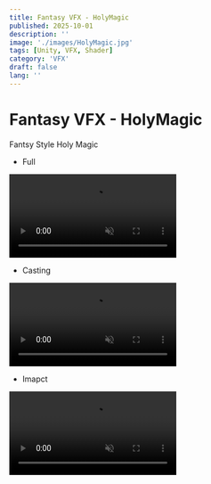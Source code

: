 ```yaml
---
title: Fantasy VFX - HolyMagic
published: 2025-10-01
description: ''
image: './images/HolyMagic.jpg'
tags: [Unity, VFX, Shader]
category: 'VFX'
draft: false 
lang: ''
---
```

# Fantasy VFX - HolyMagic

Fantsy Style Holy Magic

- Full

<video controls loop = "" muted ="" autoplay = ""><source src ="https://github.com/kingJ0/kingJ0.github.io/raw/refs/heads/main/src/content/posts/video/HolyMagic.mp4"></video>

- Casting

<video controls loop = "" muted ="" autoplay = ""><source src ="https://github.com/kingJ0/kingJ0.github.io/raw/refs/heads/main/src/content/posts/video/HolyMagic2.mp4"></video>

- Imapct

<video controls loop = "" muted ="" autoplay = ""><source src ="https://github.com/kingJ0/kingJ0.github.io/raw/refs/heads/main/src/content/posts/video/HolyMagic3.mp4"></video>